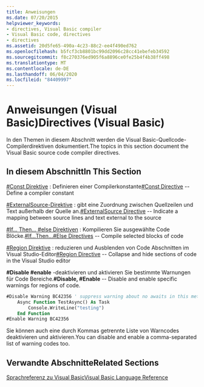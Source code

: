 ```yaml
---
title: Anweisungen
ms.date: 07/20/2015
helpviewer_keywords:
- directives, Visual Basic compiler
- Visual Basic code, directives
- directives
ms.assetid: 20d5fe65-490a-4c23-88c2-ee4f490ed762
ms.openlocfilehash: b5fcf3cb8801bc99dd2096c28cc41ebefeb34592
ms.sourcegitcommit: f8c270376ed905f6a8896ce0fe25b4f4b38ff498
ms.translationtype: MT
ms.contentlocale: de-DE
ms.lasthandoff: 06/04/2020
ms.locfileid: "84409997"
---
```

# <a name="directives-visual-basic"></a><span data-ttu-id="09b7a-102">Anweisungen (Visual Basic)</span><span class="sxs-lookup"><span data-stu-id="09b7a-102">Directives (Visual Basic)</span></span>

<span data-ttu-id="09b7a-103">In den Themen in diesem Abschnitt werden die Visual Basic-Quellcode-Compilerdirektiven dokumentiert.</span><span class="sxs-lookup"><span data-stu-id="09b7a-103">The topics in this section document the Visual Basic source code compiler directives.</span></span>  
  
## <a name="in-this-section"></a><span data-ttu-id="09b7a-104">In diesem Abschnitt</span><span class="sxs-lookup"><span data-stu-id="09b7a-104">In This Section</span></span>  

 <span data-ttu-id="09b7a-105">[#Const Direktive](const-directive.md) : Definieren einer Compilerkonstante</span><span class="sxs-lookup"><span data-stu-id="09b7a-105">[#Const Directive](const-directive.md) -- Define a compiler constant</span></span>  
  
 <span data-ttu-id="09b7a-106">[#ExternalSource-Direktive](externalsource-directive.md) : gibt eine Zuordnung zwischen Quellzeilen und Text außerhalb der Quelle an.</span><span class="sxs-lookup"><span data-stu-id="09b7a-106">[#ExternalSource Directive](externalsource-directive.md) -- Indicate a mapping between source lines and text external to the source</span></span>  
  
 <span data-ttu-id="09b7a-107">[#If... Then... #else Direktiven](if-then-else-directives.md) : Kompilieren Sie ausgewählte Code Blöcke.</span><span class="sxs-lookup"><span data-stu-id="09b7a-107">[#If...Then...#Else Directives](if-then-else-directives.md) -- Compile selected blocks of code</span></span>  
  
 <span data-ttu-id="09b7a-108">[#Region Direktive](region-directive.md) : reduzieren und Ausblenden von Code Abschnitten im Visual Studio-Editor</span><span class="sxs-lookup"><span data-stu-id="09b7a-108">[#Region Directive](region-directive.md) -- Collapse and hide sections of code in the Visual Studio editor</span></span>  
  
 <span data-ttu-id="09b7a-109">**#Disable #enable** -deaktivieren und aktivieren Sie bestimmte Warnungen für Code Bereiche.</span><span class="sxs-lookup"><span data-stu-id="09b7a-109">**#Disable, #Enable** -- Disable and enable specific warnings for regions of code.</span></span>  
  
```vb  
#Disable Warning BC42356 ' suppress warning about no awaits in this method  
    Async Function TestAsync() As Task  
        Console.WriteLine("testing")  
    End Function  
#Enable Warning BC42356  
```  
  
 <span data-ttu-id="09b7a-110">Sie können auch eine durch Kommas getrennte Liste von Warncodes deaktivieren und aktivieren.</span><span class="sxs-lookup"><span data-stu-id="09b7a-110">You can disable and enable a comma-separated list of warning codes too.</span></span>  
  
## <a name="related-sections"></a><span data-ttu-id="09b7a-111">Verwandte Abschnitte</span><span class="sxs-lookup"><span data-stu-id="09b7a-111">Related Sections</span></span>  

 [<span data-ttu-id="09b7a-112">Sprachreferenz zu Visual Basic</span><span class="sxs-lookup"><span data-stu-id="09b7a-112">Visual Basic Language Reference</span></span>](../index.md)  
  